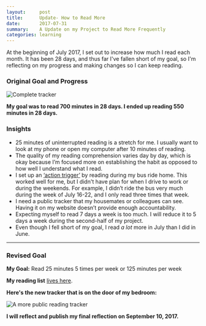 ```yaml
---
layout:     post
title:      Update- How to Read More
date:       2017-07-31
summary:    A Update on my Project to Read More Frequently
categories: learning
---
```


At the beginning of July 2017, I set out to increase how much I read each month. It has been 28 days, and thus far I've fallen short of my goal, so I'm reflecting on my progress and making changes so I can keep reading.

### Original Goal and Progress

![Complete tracker](https://res.cloudinary.com/kimschlesinger/image/upload/v1532227598/complete-tracker.png)

**My goal was to read 700 minutes in 28 days. I ended up reading 550 minutes in 28 days.**

### Insights

*   25 minutes of uninterrupted reading is a stretch for me. I usually want to look at my phone or open my computer after 10 minutes of reading.
*   The quality of my reading comprehension varies day by day, which is okay because I’m focused more on establishing the habit as opposed to how well I understand what I read.
*   I set up an [‘action trigger’](http://heathbrothers.com/switch-paths/im-trying-to-change-things-in-my-own-life/4-research-backed-tips-sticking-new-years-resolutions/) by reading during my bus ride home. This worked well for me, but I didn't have plan for when I drive to work or during the weekends. For example, I didn’t ride the bus very much during the week of July 16-22, and I only read three times that week.
*   I need a public tracker that my housemates or colleagues can see. Having it on my website doesn’t provide enough accountability.
*   Expecting myself to read 7 days a week is too much. I will reduce it to 5 days a week during the second-half of my project.
*   Even though I fell short of my goal, I read _a lot_ more in July than I did in June.

* * *

### Revised Goal

**My Goal:** Read 25 minutes 5 times per week or 125 minutes per week

**My reading list** [lives here](/reading-list).

**Here's the new tracker that is on the door of my bedroom:**

![A more public reading tracker](https://res.cloudinary.com/kimschlesinger/image/upload/v1532227453/new_tracker.jpg)  

**I will reflect and publish my final reflection on September 10, 2017.**